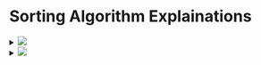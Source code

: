# Sorting Algorithm Explainations

<details>
  <summary>
  <img id="sort" src="https://img.shields.io/badge/Merge-Sort-brightgreen?style=for-the-badge"></summary>
  <h1> Merge Sort</h1>

[MergeSort Program](https://github.com/AkashSingh3031/The-Complete-FAANG-Preparation/blob/master/1%5D.%20DSA/2%5D.%20Algorithms/02%5D.%20Sorting%20Algorithms/Java/MergeSort.java)

- It's One of the perfect example of a successful application of the Divide and Conquer Technique.
- It sorts the given array `A[0....n-1]` by Dividing it into two halves `A[0...(n/2)-1]` and `A[(n/2)....n-1]`.

## First let's write `MERGESORT`

# Algorithm: `MergeSort` `(A[0...n-1])`

> 1. Short array `A[0...n-1]` by recursive Merge Sort technique.
> 2. Input: An Array `A[0....n-1]` of orderable elements.
> 3. Output: Array `A[0....n-1]` sorted in Ascending order.

    if n>1
    Copy A[0.....(n/2)-1] to B[0...(n/2)-1].
    Copy A[(n-2)....n-1] to C[0....(n/2)-1].
    Mergesort (B[0...(n/2)-1])
    Mergesort (C[0...(n/2)-1])
    Megrge(B,C,A)

## Let's Crack It

- That's INPUT--> `B=[2,3,8,9]` and `C=[1,4,5,7]`

---

- Output --> `A=[1,2,3,4,5,6,7,8,9]`

          Merge ( B=[0...p-1] , C=[0...q-1], A[0...p+q-1] );

        in `A[0...p+q-1]` 0 is index of Array, which start with 0, and `p+q` are the array last index of `B` and `C` array's List.
                i<-0; j<-0; k<-0;
                    while i<p and j<q do
                        if B[i] <= C[j]
                            A[k] <-B[i]; i<-i+1
                        else A[k] <-C[j]; j<-j+1
                        k<-k+1
                        if i=p
                            copy C[j....q-1] to A[k...p+q-1]
                        else
                            copy B[i...p-1] to A[k...p+q-1]

# Explanation

            Step 1 − If it is only one element in the list it is already sorted, return.
            Step 2 − Divide the list recursively into two halves until it can no more be divided.
            Step 3 − Merge the smaller lists into new list in sorted order.

## Read it Once Again...😅

</details>

<details>
  <summary><img id="sort" src="https://img.shields.io/badge/Quick-Sort-brightgreen?style=for-the-badge">
  </summary>
  <h1>Quick Sort</h1>

[QuickSort Program](https://github.com/AkashSingh3031/The-Complete-FAANG-Preparation/blob/master/1%5D.%20DSA/2%5D.%20Algorithms/02%5D.%20Sorting%20Algorithms/Java/QuickSort.java)

- Quick Sort is another popular and widely-used Sorting Algorithm and is a well-suited example for Divide & Conquer Technique.
- Quick Sort approach divides it's input elements according to their value `(and not by according to their position as in case of Merge Sort)`.
- In particular Quick Sort algorithm/ technique rearranges elements of a given array `A[0...n-1]` to achieve its `partition`.

---

## Algorithm: `QuickSort (A[0...n-1])`

---

1.  Sorts a subarray by Quick Sort
2.  Input: A subarray `A[l....r]` of `A[0...n-1]` which is defined by its left and right indices(index) `l and r`.
3.  Output: A subarray `A[l...r]` sorted in an Ascending order.

        Pivot=A[0].. First element is pivot.
        i=l or 1.. left pointer.
        j=r or n-1.. right pointer.

---

        if l(left) < r(right)
        s<-partition(A[l...r]) // s is split position/pivot
        QuickSort(A[l...s-1])
        QuickSort(A[s+1...r])

        - PARTITION

        1. This Algorithm partitions (divides) a sub-array by using it's first element as pivot.
        2. Input: A sub-array A[l..r] of A[0...n-1] defined by its left and right indices(index) l and r (l<r).
        3. Output: A partition of A[l..r], with its split position i.e., a position for swap with pivot.

            pivot<-A[l]
            l<-l; j<-r+1

        ----<repeat
        |
        |    repeat i<-i+1 unitl A[i]>=pivot
        |    repeat j<-j-1 until A[j]<=pivot
        |    swap(A[i], A[j])
        |
        -----> until i>=j
           swap (A[i], A[j]) undo last swap when i>=j
           swap (A[l], A[j])
            return j

# Explanation

            Step 1 − Choose the highest index value has pivot.
            Step 2 − Take two variables to point left and right of the list excluding  pivot.
            Step 3 − left points to the low index.
            Step 4 − right points to the high.
            Step 5 − while value at left is less than pivot move right.
            Step 6 − while value at right is greater than pivot move left.
            Step 7 − if both step 5 and step 6 does not match swap left and right.
            Step 8 − if left ≥ right, the point where they met is new pivot.

</details>

